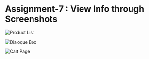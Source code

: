 # Assignment-7 : View Info through Screenshots

![Product List](https://github.com/mdyasinahmed/app_assignment/blob/main/assignment7/Screenshot_1.png)

![Dialogue Box](https://github.com/mdyasinahmed/app_assignment/blob/main/assignment7/Screenshot_2.png)

![Cart Page](https://github.com/mdyasinahmed/app_assignment/blob/main/assignment7/Screenshot_3.png)

